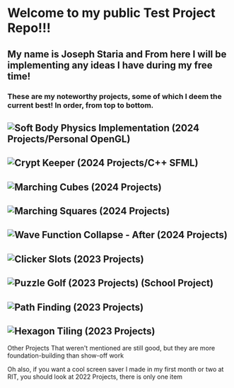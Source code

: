 # Welcome to my public Test Project Repo!!!

## My name is Joseph Staria and From here I will be implementing any ideas I have during my free time!

### These are my noteworthy projects, some of which I deem the current best! In order, from top to bottom.

## ![Soft Body Physics Implementation (2024 Projects/Personal OpenGL)](https://github.com/Jstaria/TestProjects/tree/main/2024%20Projects/OpenGL%20-%20Personal/SoftBody#readme)

## ![Crypt Keeper (2024 Projects/C++ SFML)](https://github.com/Jstaria/TestProjects/tree/main/2024%20Projects/C%2B%2B%20SFML/SFML_Projects#readme)

## ![Marching Cubes (2024 Projects)](https://github.com/Jstaria/TestProjects/tree/main/2024%20Projects/MarchingCubes#readme)

## ![Marching Squares (2024 Projects)](https://github.com/Jstaria/TestProjects/tree/main/2024%20Projects/MarchingSquares#readme)

## ![Wave Function Collapse - After (2024 Projects)](https://github.com/Jstaria/TestProjects/tree/main/2024%20Projects/WaveCollapse%20-%20After#readme)

## ![Clicker Slots (2023 Projects)](https://github.com/Jstaria/TestProjects/tree/main/2023%20Projects/ClickerSlots#readme)

## ![Puzzle Golf (2023 Projects) (School Project)](https://github.com/Jstaria/TestProjects/tree/main/2023%20Projects/PuzzleGolf_TeamB#readme)

## ![Path Finding (2023 Projects)](https://github.com/Jstaria/TestProjects/tree/main/2023%20Projects/PathFinding#readme)

## ![Hexagon Tiling (2023 Projects)](https://github.com/Jstaria/TestProjects/tree/main/2023%20Projects/HexagonTiling#readme)

Other Projects That weren't mentioned are still good, but they are more foundation-building than show-off work

Oh also, if you want a cool screen saver I made in my first month or two at RIT, you should look at 2022 Projects, there is only one item
